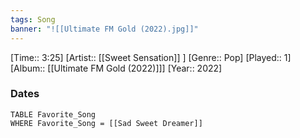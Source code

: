 ```yaml
---
tags: Song  
banner: "![[Ultimate FM Gold (2022).jpg]]"
---
```

[Time:: 3:25]
[Artist:: [[Sweet Sensation]] ]
[Genre:: Pop]
[Played:: 1]
[Album:: [[Ultimate FM Gold (2022)]]]
[Year:: 2022]
### Dates
````dataview
TABLE Favorite_Song
WHERE Favorite_Song = [[Sad Sweet Dreamer]]
````
